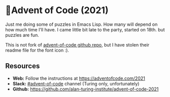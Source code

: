 # 🎄Advent of Code (2021)

Just me doing some of puzzles in Emacs Lisp. How many will depend on how much time I'll have. I came little bit late to the party, started on 18th. but puzzles are fun.

This is not fork of [advent-of-code github repo](https://github.com/alan-turing-institute/advent-of-code-2021), but I have stolen their readme file for the font icon :).

## Resources

- **Web:** Follow the instructions at https://adventofcode.com/2021
- **Slack:** [#advent-of-code](https://alan-turing-institute.slack.com/archives/CQX515VL1) channel (Turing only, unfortunately)
- **Github:** https://github.com/alan-turing-institute/advent-of-code-2021
